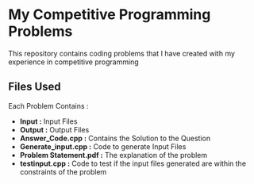 # My Competitive Programming Problems

This repository contains coding problems that I have created with my experience in competitive programming

## Files Used
Each Problem Contains :
* **Input :** Input Files
* **Output :** Output Files
* **Answer_Code.cpp :** Contains the Solution to the Question
* **Generate_input.cpp :** Code  to generate Input Files
* **Problem Statement.pdf :** The explanation of the problem 
* **testinput.cpp :** Code to test if the input files generated are within the constraints of the problem

